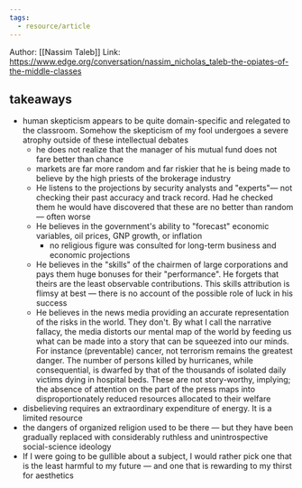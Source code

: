 ```yaml
---
tags:
  - resource/article 
---
```


Author: [[Nassim Taleb]]
Link: https://www.edge.org/conversation/nassim_nicholas_taleb-the-opiates-of-the-middle-classes

## takeaways

- human skepticism appears to be quite domain-specific and relegated to the classroom. Somehow the skepticism of my fool undergoes a severe atrophy outside of these intellectual debates
	- he does not realize that the manager of his mutual fund does not fare better than chance
	- markets are far more random and far riskier that he is being made to believe by the high priests of the brokerage industry
	- He listens to the projections by security analysts and "experts"— not checking their past accuracy and track record. Had he checked them he would have discovered that these are no better than random — often worse
	- He believes in the government's ability to "forecast" economic variables, oil prices, GNP growth, or inflation
		- no religious figure was consulted for long-term business and economic projections
	- He believes in the "skills" of the chairmen of large corporations and pays them huge bonuses for their "performance". He forgets that theirs are the least observable contributions. This skills attribution is flimsy at best — there is no account of the possible role of luck in his success
	- He believes in the news media providing an accurate representation of the risks in the world. They don't. By what I call the narrative fallacy, the media distorts our mental map of the world by feeding us what can be made into a story that can be squeezed into our minds. For instance (preventable) cancer, not terrorism remains the greatest danger. The number of persons killed by hurricanes, while consequential, is dwarfed by that of the thousands of isolated daily victims dying in hospital beds. These are not story-worthy, implying; the absence of attention on the part of the press maps into disproportionately reduced resources allocated to their welfare
- disbelieving requires an extraordinary expenditure of energy. It is a limited resource
- the dangers of organized religion used to be there — but they have been gradually replaced with considerably ruthless and unintrospective social-science ideology
- If I were going to be gullible about a subject, I would rather pick one that is the least harmful to my future — and one that is rewarding to my thirst for aesthetics
